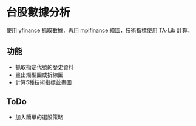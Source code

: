 # 台股數據分析
使用 [yfinance](https://github.com/ranaroussi/yfinance) 抓取數據，再用 [mplfinance](https://github.com/matplotlib/mplfinance/tree/master) 繪圖，技術指標使用 [TA-Lib](https://github.com/TA-Lib/ta-lib-python) 計算。

## 功能
* 抓取指定代號的歷史資料
* 畫出燭型圖或折線圖
* 計算5種技術指標並畫圖

## ToDo
- 加入簡單的選股策略

